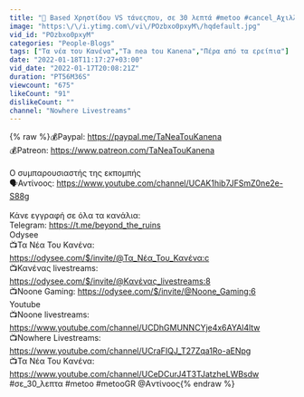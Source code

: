 ```yaml
---
title: "🔴 Based Χρηστίδου VS τάνεςπου, σε 30 λεπτά #metoo #cancel_Αχιλλειον #cancel_influencers"
image: "https:\/\/i.ytimg.com\/vi\/POzbxo0pxyM\/hqdefault.jpg"
vid_id: "POzbxo0pxyM"
categories: "People-Blogs"
tags: ["Τα νέα του Κανένα","Ta nea tou Kanena","Πέρα από τα ερείπια"]
date: "2022-01-18T11:17:27+03:00"
vid_date: "2022-01-17T20:08:21Z"
duration: "PT56M36S"
viewcount: "675"
likeCount: "91"
dislikeCount: ""
channel: "Nowhere Livestreams"
---
```

{% raw %}💰Paypal: <a rel="nofollow" target="blank" href="https://paypal.me/TaNeaTouKanena">https://paypal.me/TaNeaTouKanena</a><br />💰Patreon: <a rel="nofollow" target="blank" href="https://www.patreon.com/TaNeaTouKanena">https://www.patreon.com/TaNeaTouKanena</a><br /><br />Ο συμπαρουσιαστής της εκπομπής<br />🗣Αντίνοος: <a rel="nofollow" target="blank" href="https://www.youtube.com/channel/UCAK1hib7JFSmZ0ne2e-S88g">https://www.youtube.com/channel/UCAK1hib7JFSmZ0ne2e-S88g</a><br /><br />Κάνε εγγραφή σε όλα τα κανάλια:<br />Telegram: <a rel="nofollow" target="blank" href="https://t.me/beyond_the_ruins">https://t.me/beyond_the_ruins</a><br />Odysee<br />📺Τα Νέα Του Κανένα: <a rel="nofollow" target="blank" href="https://odysee.com/$/invite/@Τα_Νέα_Του_Κανένα:c">https://odysee.com/$/invite/@Τα_Νέα_Του_Κανένα:c</a><br />📺Κανένας livestreams: <a rel="nofollow" target="blank" href="https://odysee.com/$/invite/@Κανένας_livestreams:8">https://odysee.com/$/invite/@Κανένας_livestreams:8</a><br />📺Noone Gaming: <a rel="nofollow" target="blank" href="https://odysee.com/$/invite/@Noone_Gaming:6">https://odysee.com/$/invite/@Noone_Gaming:6</a><br />Youtube<br />📺Noone livestreams: <a rel="nofollow" target="blank" href="https://www.youtube.com/channel/UCDhGMUNNCYje4x6AYAl4ltw">https://www.youtube.com/channel/UCDhGMUNNCYje4x6AYAl4ltw</a><br />📺Nowhere Livestreams: <a rel="nofollow" target="blank" href="https://www.youtube.com/channel/UCraFIQJ_T27Zqa1Ro-aENpg">https://www.youtube.com/channel/UCraFIQJ_T27Zqa1Ro-aENpg</a><br />📺Τα Νέα Του Κανένα: <a rel="nofollow" target="blank" href="https://www.youtube.com/channel/UCeDCurJ4T3TJatzheLWBsdw">https://www.youtube.com/channel/UCeDCurJ4T3TJatzheLWBsdw</a><br />#σε_30_λεπτα #metoo #metooGR @Aντίνοος{% endraw %}
